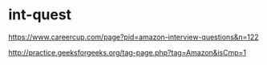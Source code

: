 # int-quest

https://www.careercup.com/page?pid=amazon-interview-questions&n=122

http://practice.geeksforgeeks.org/tag-page.php?tag=Amazon&isCmp=1
